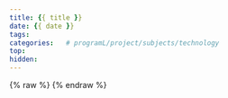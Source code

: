 ```yaml
---
title: {{ title }}
date: {{ date }}
tags: 
categories:   # programL/project/subjects/technology
top: 
hidden: 
---
```

<!-- more -->
{% raw %}
{% endraw %}
